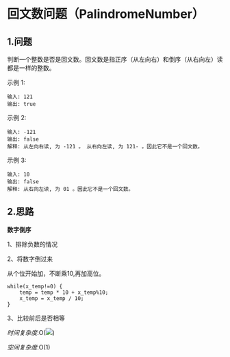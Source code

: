# 回文数问题（PalindromeNumber）
## 1.问题
判断一个整数是否是回文数。回文数是指正序（从左向右）和倒序（从右向左）读都是一样的整数。

示例 1:

```
输入: 121
输出: true
```

示例 2:

```
输入: -121
输出: false
解释: 从左向右读, 为 -121 。 从右向左读, 为 121- 。因此它不是一个回文数。
```

示例 3:

```
输入: 10
输出: false
解释: 从右向左读, 为 01 。因此它不是一个回文数。
```

## 2.思路
**数字倒序**

1、排除负数的情况

2、将数字倒过来

从个位开始加，不断乘10,再加高位。

```
while(x_temp!=0) {
	temp = temp * 10 + x_temp%10;
	x_temp = x_temp / 10;
}

```

3、比较前后是否相等

*时间复杂度*:O(<img src="http://chart.googleapis.com/chart?cht=tx&chl= log_{10}(n)" style="border:none;">)

 
*空间复杂度*:O(1)